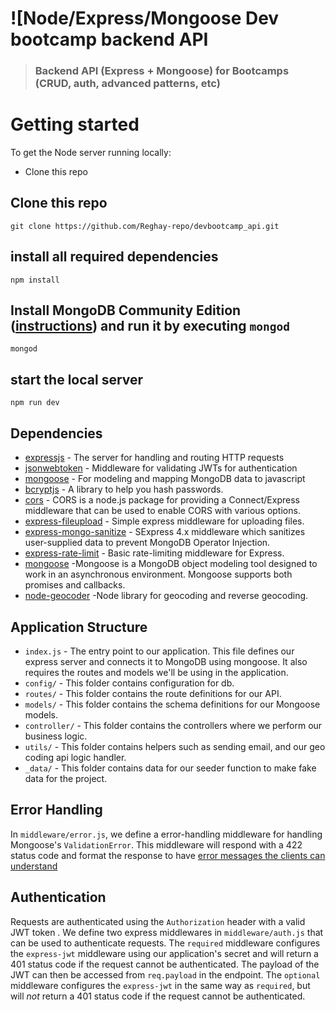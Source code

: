 # ![Node/Express/Mongoose Dev bootcamp backend API


> ### Backend API (Express + Mongoose) for Bootcamps (CRUD, auth, advanced patterns, etc)



# Getting started

To get the Node server running locally:

- Clone this repo
## Clone this repo

    git clone https://github.com/Reghay-repo/devbootcamp_api.git

## install all required dependencies

    npm install
    


## Install MongoDB Community Edition ([instructions](https://docs.mongodb.com/manual/installation/#tutorials)) and run it by executing `mongod`

    mongod
    

## start the local server

    npm run dev




## Dependencies

- [expressjs](https://github.com/expressjs/express) - The server for handling and routing HTTP requests
- [jsonwebtoken](https://github.com/auth0/node-jsonwebtoken) - Middleware for validating JWTs for authentication
- [mongoose](https://github.com/Automattic/mongoose) - For modeling and mapping MongoDB data to javascript 
- [bcryptjs](https://github.com/kelektiv/node.bcrypt.js/) - A library to help you hash passwords.
- [cors](https://github.com/kelektiv/node.bcrypt.js/) - CORS is a node.js package for providing a Connect/Express middleware that can be used to enable CORS with various options.
- [express-fileupload](https://github.com/richardgirges/express-fileupload) - Simple express middleware for uploading files.
- [express-mongo-sanitize](https://github.com/fiznool/express-mongo-sanitize) - SExpress 4.x middleware which sanitizes user-supplied data to prevent MongoDB Operator Injection.
- [express-rate-limit](https://github.com/nfriedly/express-rate-limit) - Basic rate-limiting middleware for Express. 
- [mongoose](https://github.com/Automattic/mongoose) -Mongoose is a MongoDB object modeling tool designed to work in an asynchronous environment. Mongoose supports both promises and callbacks.
- [node-geocoder](https://github.com/nchaulet/node-geocoder) -Node library for geocoding and reverse geocoding. 


## Application Structure

- `index.js` - The entry point to our application. This file defines our express server and connects it to MongoDB using mongoose. It also requires the routes and models we'll be using in the application.
- `config/` - This folder contains configuration for db.
- `routes/` - This folder contains the route definitions for our API.
- `models/` - This folder contains the schema definitions for our Mongoose models.
- `controller/` - This folder contains the controllers where we perform our business logic.
- `utils/` - This folder contains helpers such as sending email, and our geo coding api logic handler.
- `_data/` - This folder contains data for our seeder function to make fake data for the project.

## Error Handling

In `middleware/error.js`, we define a error-handling middleware for handling Mongoose's `ValidationError`. This middleware will respond with a 422 status code and format the response to have [error messages the clients can understand](https://github.com/gothinkster/realworld/blob/master/API.md#errors-and-status-codes)

## Authentication

Requests are authenticated using the `Authorization` header with a valid JWT token . We define two express middlewares in `middleware/auth.js` that can be used to authenticate requests. The `required` middleware configures the `express-jwt` middleware using our application's secret and will return a 401 status code if the request cannot be authenticated. The payload of the JWT can then be accessed from `req.payload` in the endpoint. The `optional` middleware configures the `express-jwt` in the same way as `required`, but will *not* return a 401 status code if the request cannot be authenticated.


<br />

